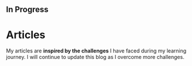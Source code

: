 ## In Progress
# Articles 

My articles are **inspired by the challenges** I have faced during my learning journey. I will continue to update this blog as I overcome more challenges.
